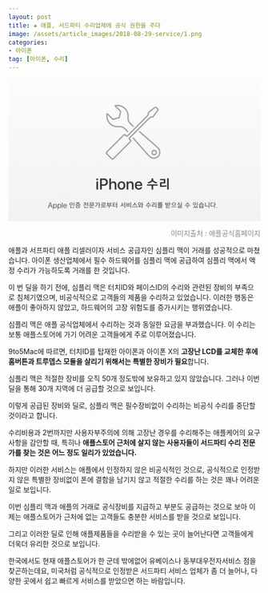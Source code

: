 ```yaml
---  
layout: post  
title: ✚ 애플, 서드파티 수리업체에 공식 권한을 주다
image: /assets/article_images/2018-08-29-service/1.png
categories:
- 아이폰
tag: [아이폰, 수리]
---  
```

<div class="markdown-image">
<img src="/assets/article_images/2018-08-29-service/1.png" alt="" align="middle"/><p style="text-align:right;  color:#878787"> 이미지출처 : 애플공식홈페이지 </p> </div>
<p class="drop-korean">
애플과 서프파티 애플 리셀러이자 서비스 공급자인 심플리 맥이 거래를 성공적으로 마쳤습니다. 아이폰 생산업체에서 필수 하드웨어를 심플리 맥에 공급하여 심플리 맥에서 액정 수리가 가능하도록 거래를 한 것입니다.
</p>

이 번 딜을 하기 전에, 심플리 맥은 터치ID와 페이스ID의 수리와 관련된 장비의 부족으로 침체기였으며, 비공식적으로 고객들의 제품을 수리하고 있었습니다. 이러한 행동은 애플이 좋아하지 않았고, 하드웨어의 고장 위험도를 증가시키는 행위였습니다.

심플리 맥은 애플 공식업체에서 수리하는 것과 동일한 요금을 부과했습니다. 이 수리는 보통 애플스토어에 가기 어려운 고객들에게 주로 이루어졌습니다.

9to5Mac에 따르면, 터치ID를 탑재한 아이폰과 아이폰 X의 **고장난 LCD를 교체한 후에 홈버튼과 트루뎁스 모듈을 살리기 위해서는 특별한 장비가 필요**합니다.

심플리 맥은 적절한 장비를 오직 50개 정도밖에 보유하고 있지 않았습니다. 그러나 이번 딜을 통해 30개 지역에 더 공급할 것으로 보입니다. 

이렇게 공급된 장비와 딜로, 심플리 맥은 필수장비없이 수리하는 비공식 수리를 중단할 것이라고 합니다. 

수리비용과 2번까지만 사용자부주의에 의해 고장난 경우를 수리해주는 애플케어의 요구사항을 감안할 때, 특히나 **애플스토어 근처에 살지 않는 사용자들이 서드파티 수리 전문가를 찾는 것은 어느 정도 일리가 있었습니다.**

하지만 이러한 서비스는 애플에서 인정하지 않은 비공식적인 것으로, 공식적으로 인정받지 않은 특별한 장비없이 폰에 결함을 남기지 않고 적절한 수리를 하는 것은 꽤나 어려운 일로 보입니다.

이번 심플리 맥과 애플의 거래로 공식장비를 지급하고 부분도 공급하는 것으로 보아 이제는 애플스토어가 근처에 없는 고객들도 충분한 서비스를 받을 것으로 보입니다.

그리고 이러한 딜로 인해 애플제품들을 수리받을 수 있는 곳이 늘어난다면 고객들에게 더욱더 유리한 것으로 보입니다.

한국에서도 현재 애플스토어가 한 군데 밖에없어 유베이스나 동부대우전자서비스 점을 찾곤하는데요, 미국처럼 공식적으로 인정받은 서드파티 서비스 업체가 좀 더 늘어나, 다양한 곳에서 쉽고 빠르게 서비스를 받았으면 하는 바람입니다. 


